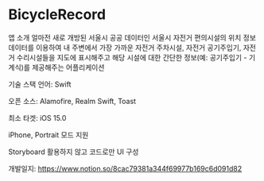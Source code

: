 # BicycleRecord

앱 소개
얼마전 새로 개방된 서울시 공공 데이터인 서울시 자전거 편의시설의 위치 정보 데이터를 이용하여 내 주변에서 가장 가까운 자전거 주차시설, 자전거 공기주입기, 자전거 수리시설들을 지도에 표시해주고 해당 시설에 대한 간단한 정보(예: 공기주입기 - 기계식)를 제공해주는 어플리케이션

기술 스택
언어: Swift

오픈 소스: Alamofire, Realm Swift, Toast

최소 타겟: iOS 15.0

iPhone, Portrait 모드 지원

Storyboard 활용하지 않고 코드로만 UI 구성

개발일지: https://www.notion.so/8cac79381a344f69977b169c6d091d82
